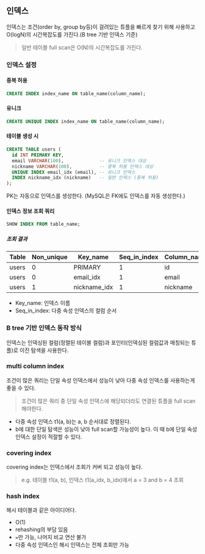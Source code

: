 ## 인덱스

인덱스는 조건(order by, group by등)이 걸려있는 튜플을 빠르게 찾기 위해 사용하고 O(logN)의 시간복잡도를 가진다.(B tree 기반 인덱스 기준)

> 일반 테이블 full scan은 O(N)의 시간복잡도를 가진다.

### 인덱스 설정

#### 중복 허용

```sql
CREATE INDEX index_name ON table_name(column_name);
```

#### 유니크

```sql
CREATE UNIQUE INDEX index_name ON table_name(column_name);
```

#### 테이블 생성 시

```sql
CREATE TABLE users (
  id INT PRIMARY KEY,
  email VARCHAR(100),             -- 유니크 인덱스 대상
  nickname VARCHAR(100),          -- 중복 허용 인덱스 대상
  UNIQUE INDEX email_idx (email), -- 유니크 인덱스
  INDEX nickname_idx (nickname)   -- 일반 인덱스 (중복 허용)
);
```

PK는 자동으로 인덱스를 생성한다. (MySQL은 FK에도 인덱스를 자동 생성한다.)

#### 인덱스 정보 조회 쿼리

```sql
SHOW INDEX FROM table_name;
```

##### 조회 결과

| Table | Non_unique | Key_name     | Seq_in_index | Column_name | Collation | Cardinality | Index_type |
| ----- | ---------- | ------------ | ------------ | ----------- | --------- | ----------- | ---------- |
| users | 0          | PRIMARY      | 1            | id          | A         | …           | BTREE      |
| users | 0          | email_idx    | 1            | email       | A         | …           | BTREE      |
| users | 1          | nickname_idx | 1            | nickname    | A         | …           | BTREE      |

- Key_name: 인덱스 이름
- Seq_in_index: 다중 속성 인덱스의 컬럼 순서

### B tree 기반 인덱스 동작 방식

인덱스는 인덱싱된 컬럼(정렬된 테이블 컬럼)과 포인터(인덱싱된 컬럼값과 매칭되는 튜플)로 이진 탐색을 사용한다.

### multi column index

조건이 많은 쿼리는 단일 속성 인덱스에서 성능이 낮아 다중 속성 인덱스를 사용하는게 좋을 수 있다.

> 조건이 많은 쿼리 중 단일 속성 인덱스에 해당되더라도 연결된 튜플을 full scan해야한다.

- 다중 속성 인덱스 t1(a, b)는 a, b 순서대로 정렬된다.
- b에 대한 단일 탐색은 성능이 낮아 full scan할 가능성이 높다. 이 때 b에 단일 속성 인덱스 설정이 적절할 수 있다.

### covering index

covering index는 인덱스에서 조회가 커버 되고 성능이 높다.

> e.g. 테이블 t1(a, b), 인덱스 t1(a_idx, b_idx)에서 a = 3 and b = 4 조회

### hash index

해시 테이블과 같은 아이디어다.

- O(1)
- rehashing의 부담 있음
- `=`만 가능, 나머지 비교 연산 불가
- 다중 속성 인덱스인 해시 인덱스는 전체 조회만 가능
